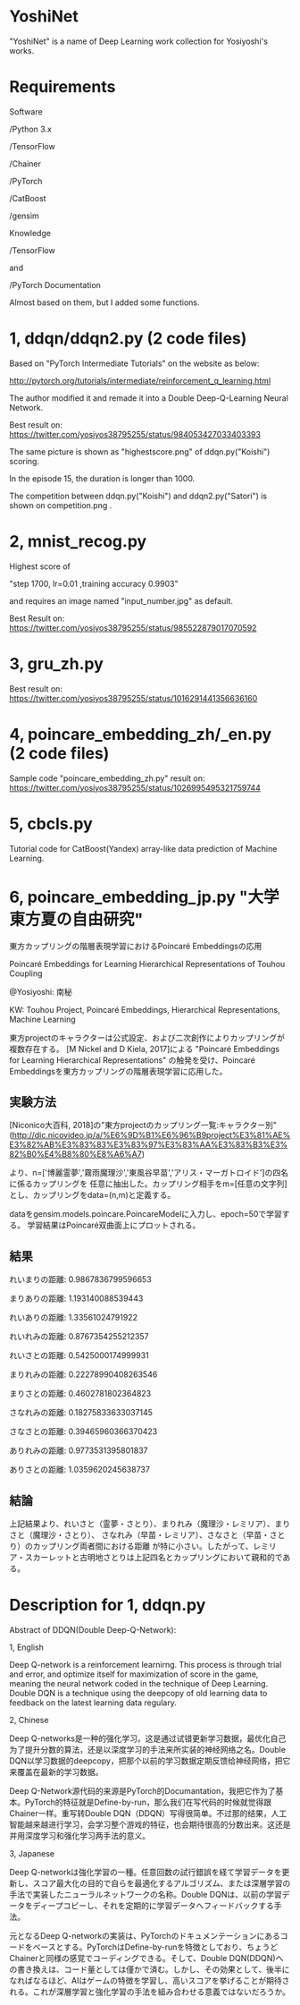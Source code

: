 # YoshiNet
"YoshiNet" is a name of Deep Learning work collection for Yosiyoshi's works.

# Requirements
Software

/Python 3.x

/TensorFlow

/Chainer

/PyTorch

/CatBoost

/gensim

Knowledge

/TensorFlow

and

/PyTorch Documentation

Almost based on them, but I added some functions.

# 1, ddqn/ddqn2.py (2 code files)
Based on "PyTorch Intermediate Tutorials" on the website as below:


http://pytorch.org/tutorials/intermediate/reinforcement_q_learning.html


The author modified it and remade it into a Double Deep-Q-Learning Neural Network.

Best result on: 
https://twitter.com/yosiyos38795255/status/984053427033403393

The same picture is shown as "highestscore.png" of ddqn.py("Koishi") scoring.

In the episode 15, the duration is longer than 1000.

The competition between ddqn.py("Koishi") and ddqn2.py("Satori") is shown on competition.png .

# 2, mnist_recog.py
Highest score of

"step 1700, lr=0.01 ,training accuracy 0.9903"

and requires an image named "input_number.jpg" as default.

Best Result on:
https://twitter.com/yosiyos38795255/status/985522879017070592

# 3, gru_zh.py

Best result on:
https://twitter.com/yosiyos38795255/status/1016291441356636160

# 4, poincare_embedding_zh/_en.py (2 code files)

Sample code "poincare_embedding_zh.py" result on:
https://twitter.com/yosiyos38795255/status/1026995495321759744

# 5, cbcls.py

Tutorial code for CatBoost(Yandex) array-like data prediction of Machine Learning.

# 6, poincare_embedding_jp.py "大学東方夏の自由研究"

東方カップリングの階層表現学習におけるPoincaré Embeddingsの応用

Poincaré Embeddings for Learning Hierarchical Representations of Touhou Coupling 

@Yosiyoshi: 南秘

KW: Touhou Project, Poincaré Embeddings, Hierarchical Representations, Machine Learning

東方projectのキャラクターは公式設定、および二次創作によりカップリングが複数存在する。
[M Nickel and D Kiela, 2017]による
"Poincaré Embeddings for Learning Hierarchical Representations"
の触発を受け、Poincaré Embeddingsを東方カップリングの階層表現学習に応用した。

## 実験方法

[Niconico大百科, 2018]の"東方projectのカップリング一覧:キャラクター別"
(http://dic.nicovideo.jp/a/%E6%9D%B1%E6%96%B9project%E3%81%AE%E3%82%AB%E3%83%83%E3%83%97%E3%83%AA%E3%83%B3%E3%82%B0%E4%B8%80%E8%A6%A7)

より、n=['博麗霊夢','霧雨魔理沙','東風谷早苗','アリス・マーガトロイド']の四名に係るカップリングを
任意に抽出した。カップリング相手をm=[任意の文字列]とし、カップリングをdata=(n,m)と定義する。

dataをgensim.models.poincare.PoincareModelに入力し、epoch=50で学習する。
学習結果はPoincaré双曲面上にプロットされる。

## 結果

れいまりの距離: 0.9867836799596653

まりありの距離: 1.193140088539443

れいありの距離: 1.33561024791922

れいれみの距離: 0.8767354255212357

れいさとの距離: 0.5425000174999931

まりれみの距離: 0.22278990408263546

まりさとの距離: 0.4602781802364823

さなれみの距離: 0.18275833633037145

さなさとの距離: 0.39465960366370423

ありれみの距離: 0.9773531395801837

ありさとの距離: 1.0359620245638737

## 結論

上記結果より、れいさと（霊夢・さとり）、まりれみ（魔理沙・レミリア）、まりさと（魔理沙・さとり）、
さなれみ（早苗・レミリア）、さなさと（早苗・さとり）のカップリング両者間における距離
が特に小さい。したがって、レミリア・スカーレットと古明地さとりは上記四名とカップリングにおいて親和的である。

# Description for 1, ddqn.py
Abstract of DDQN(Double Deep-Q-Network):


1, English


Deep Q-network is a reinforcement learnirng. This process is through trial and error, and optimize itself for maximization of score in the game, meaning the neural network coded in the technique of Deep Learning. Double DQN is a technique using the deepcopy of old learning data to feedback on the latest learning data regulary.


2, Chinese


Deep Q-networks是一种的强化学习。这是通过试错更新学习数据，最优化自己为了提升分数的算法，还是以深度学习的手法来所实装的神经网络之名。Double DQN以学习数据的deepcopy，把那个以前的学习数据定期反馈给神经网络，把它来覆盖在最新的学习数据。


Deep Q-Network源代码的来源是PyTorch的Documantation，我把它作为了基本。PyTorch的特征就是Define-by-run，那么我们在写代码的时候就觉得跟Chainer一样。重写转Double DQN（DDQN）写得很简单。不过那的结果，人工智能越来越进行学习，会学习整个游戏的特征，也会期待很高的分数出来。这还是并用深度学习和强化学习两手法的意义。


3, Japanese


Deep Q-networkは強化学習の一種。任意回数の試行錯誤を経て学習データを更新し、スコア最大化の目的で自らを最適化するアルゴリズム、または深層学習の手法で実装したニューラルネットワークの名称。Double DQNは、以前の学習データをディープコピーし、それを定期的に学習データへフィードバックする手法。


元となるDeep Q-networkの実装は、PyTorchのドキュメンテーションにあるコードをベースとする。PyTorchはDefine-by-runを特徴としており、ちょうどChainerと同様の感覚でコーディングできる。そして、Double DQN(DDQN)への書き換えは、コード量としては僅かで済む。しかし、その効果として、後半になればなるほど、AIはゲームの特徴を学習し、高いスコアを挙げることが期待される。これが深層学習と強化学習の手法を組み合わせる意義ではないだろうか。
